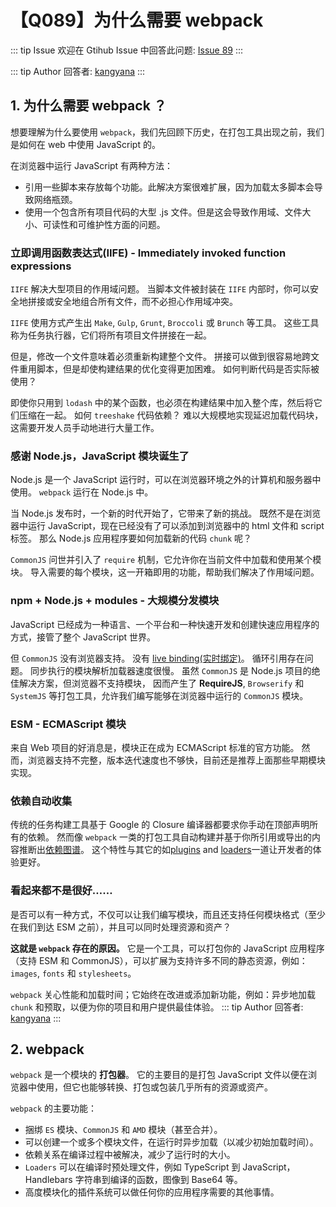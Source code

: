 # 【Q089】为什么需要 webpack


::: tip Issue
欢迎在 Gtihub Issue 中回答此问题: [Issue 89](https://github.com/kangyana/daily-question/issues/89)
:::

::: tip Author
回答者: [kangyana](https://github.com/kangyana)
:::
## 1. 为什么需要 webpack ？
想要理解为什么要使用 `webpack`，我们先回顾下历史，在打包工具出现之前，我们是如何在 web 中使用 JavaScript 的。

在浏览器中运行 JavaScript 有两种方法：

- 引用一些脚本来存放每个功能。此解决方案很难扩展，因为加载太多脚本会导致网络瓶颈。
- 使用一个包含所有项目代码的大型 .js 文件。但是这会导致作用域、文件大小、可读性和可维护性方面的问题。

### 立即调用函数表达式(IIFE) - Immediately invoked function expressions
`IIFE` 解决大型项目的作用域问题。
当脚本文件被封装在 `IIFE` 内部时，你可以安全地拼接或安全地组合所有文件，而不必担心作用域冲突。

`IIFE` 使用方式产生出 `Make`, `Gulp`, `Grunt`, `Broccoli` 或 `Brunch` 等工具。
这些工具称为任务执行器，它们将所有项目文件拼接在一起。

但是，修改一个文件意味着必须重新构建整个文件。
拼接可以做到很容易地跨文件重用脚本，但是却使构建结果的优化变得更加困难。
如何判断代码是否实际被使用？

即使你只用到 `lodash` 中的某个函数，也必须在构建结果中加入整个库，然后将它们压缩在一起。
如何 `treeshake` 代码依赖？
难以大规模地实现延迟加载代码块，这需要开发人员手动地进行大量工作。

### 感谢 Node.js，JavaScript 模块诞生了
Node.js 是一个 JavaScript 运行时，可以在浏览器环境之外的计算机和服务器中使用。
`webpack` 运行在 Node.js 中。

当 Node.js 发布时，一个新的时代开始了，它带来了新的挑战。
既然不是在浏览器中运行 JavaScript，现在已经没有了可以添加到浏览器中的 html 文件和 script 标签。
那么 Node.js 应用程序要如何加载新的代码 `chunk` 呢？

`CommonJS` 问世并引入了 `require` 机制，它允许你在当前文件中加载和使用某个模块。
导入需要的每个模块，这一开箱即用的功能，帮助我们解决了作用域问题。

### npm + Node.js + modules - 大规模分发模块
JavaScript 已经成为一种语言、一个平台和一种快速开发和创建快速应用程序的方式，接管了整个 JavaScript 世界。

但 `CommonJS` 没有浏览器支持。
没有 [live binding(实时绑定)](https://medium.com/webpack/the-state-of-javascript-modules-4636d1774358)。
循环引用存在问题。
同步执行的模块解析加载器速度很慢。
虽然 `CommonJS` 是 Node.js 项目的绝佳解决方案，但浏览器不支持模块，
因而产生了 **RequireJS**, `Browserify` 和 `SystemJS` 等打包工具，允许我们编写能够在浏览器中运行的 `CommonJS` 模块。

### ESM - ECMAScript 模块
来自 Web 项目的好消息是，模块正在成为 ECMAScript 标准的官方功能。
然而，浏览器支持不完整，版本迭代速度也不够快，目前还是推荐上面那些早期模块实现。

### 依赖自动收集
传统的任务构建工具基于 Google 的 Closure 编译器都要求你手动在顶部声明所有的依赖。
然而像 `webpack` 一类的打包工具自动构建并基于你所引用或导出的内容推断出[依赖图谱](https://webpack.docschina.org/concepts/dependency-graph/)。
这个特性与其它的如[plugins](https://webpack.docschina.org/concepts/plugins/) and [loaders](https://webpack.docschina.org/concepts/loaders/)一道让开发者的体验更好。

### 看起来都不是很好……
是否可以有一种方式，不仅可以让我们编写模块，而且还支持任何模块格式（至少在我们到达 ESM 之前），并且可以同时处理资源和资产？

**这就是 `webpack` 存在的原因。**
它是一个工具，可以打包你的 JavaScript 应用程序（支持 ESM 和 CommonJS），可以扩展为支持许多不同的静态资源，例如：`images`, `fonts` 和 `stylesheets`。

`webpack` 关心性能和加载时间；它始终在改进或添加新功能，例如：异步地加载 `chunk` 和预取，以便为你的项目和用户提供最佳体验。
::: tip Author
回答者: [kangyana](https://github.com/kangyana)
:::
## 2. webpack
`webpack` 是一个模块的 **打包器**。
它的主要目的是打包 JavaScript 文件以便在浏览器中使用，但它也能够转换、打包或包装几乎所有的资源或资产。

`webpack` 的主要功能：

- 捆绑 `ES` 模块、`CommonJS` 和 `AMD` 模块（甚至合并）。
- 可以创建一个或多个模块文件，在运行时异步加载（以减少初始加载时间）。
- 依赖关系在编译过程中被解决，减少了运行时的大小。
- `Loaders` 可以在编译时预处理文件，例如 TypeScript 到 JavaScript，Handlebars 字符串到编译的函数，图像到 Base64 等。
- 高度模块化的插件系统可以做任何你的应用程序需要的其他事情。
